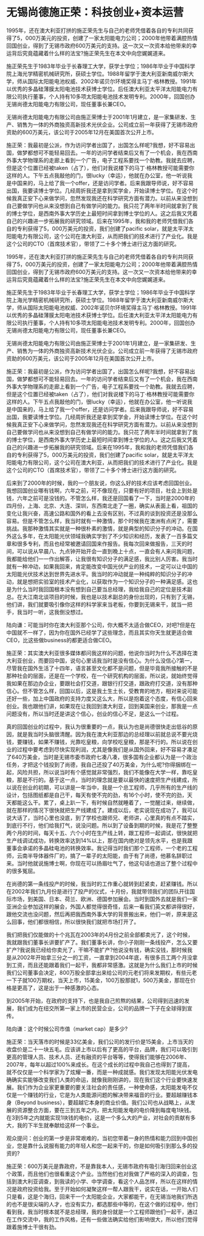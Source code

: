 # 无锡尚德施正荣：科技创业+资本运营

1995年，还在澳大利亚打拼的施正荣先生与自己的老师凭借着各自的专利共同获得了5，000万美元的投资，创建了一家太阳能电力公司；2000年他带着满腔热情回国创业，得到了无锡市政府600万美元的支持。这一次又一次资本给他带来的幸运背后究竟蕴藏着什么样的法宝?施正荣先生在本文中向您娓娓道来。

施正荣先生于1983年毕业于长春理工大学，获学士学位；1986年毕业于中国科学院上海光学精密机械研究所，获硕士学位。1988年留学于澳大利亚新南威尔斯大学，师从国际太阳能电池权威、2002年诺贝尔环境奖得主马丁·格林教授。1991年以优秀的多晶硅薄膜太阳电池技术获博士学位。后任澳大利亚太平洋太阳能电力有限公司执行董事，个人持有10多项太阳能电池技术发明专利。2000年，回国创办无锡尚德太阳能电力有限公司，现任董事长兼CEO。

无锡尚德太阳能电力有限公司由施正荣博士于2001年1月建立，是一家集研发、生产、销售为一体的外商独资高新技术光伏企业。公司成立前一年获得了无锡市政府资助的600万美元，该公司于2005年12月在美国首次公开上市。

施正荣：我最初是公派，作为访问学者出国了，出国怎么样呢?我想，好不容易出国，做梦都想可不能轻易回去。一年的访问学者结束后又有了一个机会，我在西南外事大学物理系的走廊上看到一个广告，电子工程系要找一个助教。我就去应聘，但是这个位置已经被taken（占了），他们对我说楼下的马丁·格林教授可能需要你这样的人。下午五点我敲他的门，很lucky（幸运），他就在办公室，他一听说我是中国来的，马上给了我一个offer，还是访问学者。后来我跟导师说，好不容易出国，我要读博士学位。几经周折我还是拿到奖学金，开始读博士学位。在这个时候我真正安下心来做学问，忽然发现我还在科学研究方面有潜力。以前从来没想到自己要做学问也从来没想到自己有做学问的能力。我只花了两年半时间就拿到了我的博士学位，是西南外事大学历史上最短时间拿到博士学位的人。这之后我又凭着自己的兴趣进一步拓展我的研究领域。后来在1995年，我和我的老师凭借我们各自的专利获得了5，000万美元的投资，我们创建了pacific solar，就是太平洋太阳能电力有限公司，这个公司在澳大利亚，从而把我们的技术进行了产业化。我是这个公司的CTO（首席技术官），带领了二十多个博士进行这方面的研究。

1995年，还在澳大利亚打拼的施正荣先生与自己的老师凭借着各自的专利共同获得了5，000万美元的投资，创建了一家太阳能电力公司；2000年他带着满腔热情回国创业，得到了无锡市政府600万美元的支持。这一次又一次资本给他带来的幸运背后究竟蕴藏着什么样的法宝?施正荣先生在本文中向您娓娓道来。

施正荣先生于1983年毕业于长春理工大学，获学士学位；1986年毕业于中国科学院上海光学精密机械研究所，获硕士学位。1988年留学于澳大利亚新南威尔斯大学，师从国际太阳能电池权威、2002年诺贝尔环境奖得主马丁·格林教授。1991年以优秀的多晶硅薄膜太阳电池技术获博士学位。后任澳大利亚太平洋太阳能电力有限公司执行董事，个人持有10多项太阳能电池技术发明专利。2000年，回国创办无锡尚德太阳能电力有限公司，现任董事长兼CEO。

无锡尚德太阳能电力有限公司由施正荣博士于2001年1月建立，是一家集研发、生产、销售为一体的外商独资高新技术光伏企业。公司成立前一年获得了无锡市政府资助的600万美元，该公司于2005年12月在美国首次公开上市。

施正荣：我最初是公派，作为访问学者出国了，出国怎么样呢?我想，好不容易出国，做梦都想可不能轻易回去。一年的访问学者结束后又有了一个机会，我在西南外事大学物理系的走廊上看到一个广告，电子工程系要找一个助教。我就去应聘，但是这个位置已经被taken（占了），他们对我说楼下的马丁·格林教授可能需要你这样的人。下午五点我敲他的门，很lucky（幸运），他就在办公室，他一听说我是中国来的，马上给了我一个offer，还是访问学者。后来我跟导师说，好不容易出国，我要读博士学位。几经周折我还是拿到奖学金，开始读博士学位。在这个时候我真正安下心来做学问，忽然发现我还在科学研究方面有潜力。以前从来没想到自己要做学问也从来没想到自己有做学问的能力。我只花了两年半时间就拿到了我的博士学位，是西南外事大学历史上最短时间拿到博士学位的人。这之后我又凭着自己的兴趣进一步拓展我的研究领域。后来在1995年，我和我的老师凭借我们各自的专利获得了5，000万美元的投资，我们创建了pacific solar，就是太平洋太阳能电力有限公司，这个公司在澳大利亚，从而把我们的技术进行了产业化。我是这个公司的CTO（首席技术官），带领了二十多个博士进行这方面的研究。

后来到了2000年的时候，我的一个朋友说，你这么好的技术应该考虑回国创业。我想回国创业哪有钱啊，六年之前，可不像现在，只要有好的项目，社会上到处是钱，六年之前可是没钱的。不管怎么样，我还是回国看了一下，当时是2000年的四月份，上海、北京、大连、深圳，东西南北走了一圈，确实从表面上看，祖国的变化让我兴奋，高速公路和国外的看上去没有区别，不过真的谈到投资还是没那么容易。但是不管怎么样，我当时就有一种激情，那个时候我在澳洲有点闲了，需要挑战。我那种激情其实就是一种很朴素的激情，就是典型的知识分子的冲动。在国外这么多年，在太阳能光伏领域我确实学到了不少知识和经历，发表了一百多篇文章和很多专利，而且也经常被邀请回国来作报告。我每次回来做报告，三天的时间，可以说从早晨八、九点钟开始开会一直到晚上十点，一直会有人来问我问题，我都能给他们一一作出解答，让我很有知识分子的满足感，我比别人厉害。我当时就有一种冲动，如果我回来，肯定能改变中国光伏产业的技术，一定可以让中国的太阳能光伏技术达到世界先进水平。我当时的冲动就是一种纯粹的知识分子的冲动，就是想把实验室的技术产业化，以获取作为一个知识分子的一种满足感。这也是为什么当时我回国根本没有想到自己要当总经理，我给我自己的定位是技术副总。在大江南北谈项目的时候，我也是以技术副总的身份出现的，只有到了无锡，他们讲，我们就要吸引像你这样的科学家来当老板，你要到无锡来干，就当一把手，我当时一听，这我倒没想过。

陆向谦：可能当时你在澳大利亚那个公司，你大概不太适合做CEO，对吧?但是在中国就不一样了，因为你在国外已经学了这些理念，而且其实你天生就更适合做CEO，比这些做business的都更适合做CEO。

施正荣：其实澳大利亚很多媒体都问我这样的问题，他说你当时为什么不选择在澳大利亚创业，而要回中国，说句心里话我当时是没有信心。为什么没信心?第一，尽管我在国外生活了十四年，语言甚至文化都不是问题，但是毕竟我所接触的不是那种社会的层面，还是在一个学校，在一个研究机构的层面，所以说，就始终觉得我如果在那边办企业，要跟社会打交道，跟银行打交道，跟政府打交道，没有那种信心。但不管怎么样，回国以后，这是我土生土长，受教育的地方，相对来说可能还好一些，加上中国政府的支持力度又这么大，所以是抱着这个态度，有信心回来创业。我也跟他们讲，如果现在让我回到澳大利亚，回到美国来创业，那我是一点问题没有，所以当时还是讲这个信心，创业的信心不足，是这么一个过程。

真的回国创业的过程中，我认为很重要的一点，我认为也是尚德很快走出低谷的原因，就是我当时头脑很清醒。因为我在澳大利亚那边的总经理以前就总说不要光烧钱，要赚钱，如果不赚钱，光靠吃皇粮，向学校吃皇粮，那是不行的。所以说在创业的过程中要考虑到尽快实现利润，尤其是像我们是从国外回来，好不容易才凑足了640万美金，当时是无锡市委市政府七凑八凑，很多国有企业都认为是一个政治任务，才把这个钱投到了尚德，我自己还投了40万美金，为什么呢?你得捆绑在一起，风险共担，所以说当时有个感觉就非常强烈，我们不能像在大学一样，靠吃皇粮，那是不行的。基于这一点，当时的理念就是要以最快的速度把生产线建成，所以说在创业的初期，可以讲是一年当中，我是一个总工程师，几乎所有的生产线的设计，包括图纸都是自己干，每天有使不完的劲，有16个小时，使不完的劲，天天都能这么干。累了，桌上趴一下，有时候自然就睡着了，一觉醒过来，继续做，就在那样的情况下很快就把生产线建成了。建成以后，老实说现在成功了，我可以说大话了，当时心里也没底，到了学校也跟师兄、老师讲，心里真的有点不踏实，到底行不行，他们给我打气，说没问题。所以到了设备到期的时候，我是花了整整两个月的时间，每天十五、六个小时在生产线上转，跟工程师一起调试，很快就把生产线调试成功，转换效率达到14%以上，那在国内绝对是领先水平，也是我跟董事会承诺的多晶硅电池的转换效率。我记得当时我们那个工程师，一个老的工程师，云南半导体器件厂的，搞了一辈子的太阳能，由于有了尚德，他慕名辞职过来。当时他就说施博士啊，你现在可以扬眉吐气了，他这句话也道出了整个过程中的很多冤屈。

在尚德的第一条线投产的时候，我当时的工作重心就转到赶紧卖，赶紧赚钱。所以在2002年我们九月份是进行了投产的仪式，十月份，我就带领我们的团队开往国际市场，到美国、日本、荷兰、欧洲、德国参加展会。当时到国外去就是我们一家亚洲企业参加这样的展会，外国人都觉得很奇怪，后来一看我们英文都讲得很好，跟他交流也没问题，然后再把我西南外事大学的背景搬出来，他们一听，原来是这么回事，他们都很相信，所以很快我们就把市场打开了。

我们把我们仅能做的十个兆瓦在2003年的4月份之前全部都卖光了，这个时候，我就跟我们董事长讲要扩产了。我们董事长讲，你小子刚刚一条线投产，怎么又要扩产?我说我已经给你卖光了，干嘛不能扩产?他说没有钱，确实没钱，那时候我是从2002年开始拿三分之一的工资，一直拿到2004年底，有很多员工两个月没拿到工资，而且还能跟着我们一起干，我都非常感激。这就是为什么我们上市的时候我们公司董事会决定，800万股全部拿出来给公司的元老们将来发期权，有些元老一下子就100万期权，当天上市，15美金，100万股那就1，500万美金，那现在价格是更高了，这是出于一种感激的心态。

到2005年开始，在政府的支持下，也是我自己煎熬的结果，公司得到迅速的发展，我们成为在纽交所第一家上市的民营企业，公司的品牌一下子在全球得到宣传。

陆向谦：这个时候公司市值（market cap）是多少?

施正荣：当天落市的时候是33亿美金，我们公司的发行价是15美金，上市当天的收盘价是二十一块五毛。应该讲上市以后有了更高的平台，品牌，我们可以吸引到更高的管理人员、技术人员、还有融资的平台等等，使得我们能够在2006年、2007年，每年以超过100%来成长。在这个成长的过程中我自己也得到了提高，就不仅仅是一个科学家为了炫耀一番，而是一种成就感。我们发现太阳能光伏发电确确实实能够改变我们人类的命运，就像我刚刚讲的，现在我们这个行业要快速发展。我们作为企业家更重要的要关注社会的责任感，一种使命感，太阳能发电不仅仅是一个赚钱的行业，它是为人类能源问题的解决带来福音的行业。要超越赚钱本身（Beyond business），要超越它本身的商业价值。我们公司也从战略上，从发展的资源整合方面，要在三到五年之内，把太阳能发电的电价降到每度电1块钱。在3到5年之内就能实现1块钱的电价，这是一个多么大的产业，对社会的贡献有多大，我的下半生就奉献给这样一个事业。

观众提问：创业的第一步是非常艰难的，当初您带着一身的热情和能力回到中国创业，您是靠什么说服有能力的年轻人和您一起来干的，你是如何吸引到那么多的投资的?

施正荣：600万美元是靠政府，不是靠我本人，无锡市政府有吸引海归回来创业这个政策，而且他们也很看重这个产业。当然他们也对我做了严格的深入的调查，包括到澳大利亚调查，到我读的小学、中学调查，看这个人品怎样，所以在这样的情况是政府投资给我。至于开始如何凝聚这样一帮人跟我干，说实在话，一开始人们只是看，这是个海归，回来干一个太阳能企业，大家都能干，在无锡当地我们所选的也不是很尖端的人才，也没有实力，都选那些中等的，在这个做的过程中，他们看到我，我当时根本就不是总经理，我的身份就是一个工程师跟他们一起干，通过在工作交流中，我的工作风格，还有一些做法确实给他们影响很大，所以他们觉得跟着施博士干很有劲。
